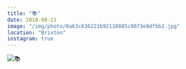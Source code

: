 ```yaml
---
title: "📚"
date: 2018-08-21
image: "/img/photo/0a63c636221b92110885c8073e8dfbb2.jpg"
location: "Brixton"
instagram: true
---
```


![📚](/img/photo/0a63c636221b92110885c8073e8dfbb2.jpg)
